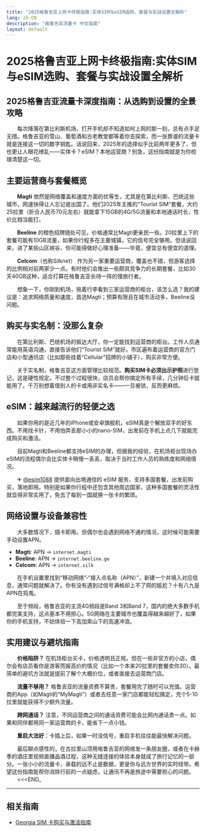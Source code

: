 ```yaml
---
title: "2025格鲁吉亚上网卡终极指南:实体SIM与eSIM选购、套餐与实战设置全解析"
lang: zh-CN
description: "格鲁吉亚流量卡 中文指南"
layout: default
---
```

# 2025格鲁吉亚上网卡终极指南:实体SIM与eSIM选购、套餐与实战设置全解析

## 2025格鲁吉亚流量卡深度指南：从选购到设置的全景攻略

　　每次降落在第比利斯机场，打开手机却不知道如何上网的那一刻，总有点手足无措。格鲁吉亚的雪山、葡萄酒和古老教堂都等着你去探索，而一张靠谱的流量卡就是连接这一切的数字钥匙。话说回来，2025年的选择似乎比前两年更多了，但也更让人眼花缭乱——实体卡？eSIM？本地运营商？别急，这份指南就是为你梳理清楚这一切。

## 主要运营商与套餐概览

　　**Magti** 依然是网络覆盖和速度方面的优等生，尤其是在第比利斯、巴统这些城市，网速快得让人忘记是出国了。他们2025年主推的“Tourist SIM”套餐，大约25拉里（折合人民币70元左右）就能拿下15GB的4G/5G流量和本地通话时长，性价比相当能打。

　　**Beeline** 的橙色招牌随处可见，价格通常比Magti更亲民一些。20拉里上下的套餐可能有10GB流量，如果你行程多在主要城镇，它的信号完全够用。但话说回来，进了某些山区峡谷，你可能得做好心理准备——毕竟，便宜总有便宜的道理。

　　**Celcom**（也称Silknet） 作为另一家重要运营商，覆盖也不错，但游客选择的比例相对前两家少一点。有时他们会推出一些颇具竞争力的长期套餐，比如30天40GB这种，适合打算在格鲁吉亚长待一阵的慢旅行者。

　　想象一下，你刚到机场，拖着行李看到三家运营商的柜台，该怎么选？我的建议是：追求网络质量和速度，首选Magti；预算有限且在城市活动多，Beeline没问题。

## 购买与实名制：没那么复杂

　　在第比利斯、巴统机场的抵达大厅，你一定能找到运营商的柜台。工作人员通常能用英语沟通，直接告诉他们“Tourist SIM”就好。市区遍布着运营商的官方门店和小型通讯店（比如那些挂着“Cellular”招牌的小铺子），购买非常方便。

　　关于实名制，格鲁吉亚这方面管理比较规范。**购买SIM卡必须出示护照**进行登记，这是硬性规定。不过整个过程很快，店员会帮你搞定所有手续，几分钟后卡就能用了。千万别想着借别人的卡或用非实名卡——一旦被锁，反而更麻烦。

## eSIM：越来越流行的轻便之选

　　如果你用的是近几年的iPhone或安卓旗舰机，eSIM真是个解放双手的好东西。不用找卡针，不用怕弄丢那小小的nano-SIM，出发前在手机上点几下就能完成购买和激活。

　　目前Magti和Beeline都支持eSIM的办理，但据我的经验，在机场柜台现场办eSIM的流程偶尔会比实体卡稍慢一丢丢，取决于当时工作人员的熟练度和网络情况。

　　✈ [@esim1088](https://t.me/s/esim1088) 提供面向出境通信的 eSIM 服务，支持多国套餐，出发前购买，落地即用。特别是如果你行程中还包含其他周边国家，这种多国套餐的灵活性就显得非常实用了，免去了每到一国就换一张卡的繁琐。

## 网络设置与设备兼容性

　　大多数情况下，插卡即用。但偶尔也会遇到网络不通的情况，这时候可能需要手动设置APN。

*   **Magti**: APN → `internet.magti`
*   **Beeline**: APN → `internet.beeline.ge`
*   **Celcom**: APN → `internet.silk`

　　在手机设置里找到“移动网络”-“接入点名称（APN）”，新建一个并填入对应信息，通常问题就解决了。你有没有遇到过信号满格却上不了网的尴尬？十有八九是APN在捣鬼。

　　至于频段，格鲁吉亚的主流4G频段是Band 3和Band 7，国内的绝大多数手机都完美支持，这点基本不用担心。5G网络在主要城市也覆盖得越来越好了，如果你的手机支持，不妨体验一下高加索山下的高速冲浪。

## 实用建议与避坑指南

　　**价格陷阱？** 在机场柜台买卡，价格透明且正规。但在一些非官方的小店，偶尔会有店员看你是游客而报高价的情况（比如一个本来20拉里的套餐卖你30）。最简单的避坑方法就是提前了解个大概价位，或者直接去运营商门店。

　　**流量不够用？** 格鲁吉亚的流量资费不算贵，套餐用完了随时可以充值。运营商的App（如Magti的“MyMagti”）或者去任意一家门店都能轻松搞定，充个5-10拉里就能获得不少额外流量。

　　**跨网通话？** 注意，不同运营商之间的通话资费可能会比网内通话贵一点。如果和同伴都用同一家运营商的卡，能省下一点小钱。

　　**重启大法好**：卡插上后，如果一时没信号，重启手机往往能最快解决问题。

　　最后聊点感性的，在古拉里山顶用格鲁吉亚的网络发一条朋友圈，或者在卡赫季的酒庄里视频直播品酒过程，这种无缝连接的体验本身就成了旅行记忆的一部分。一张小小的流量卡，承载的远不止是数据，更是你与远方世界的实时纽带。希望这份指南能帮你消除行前的一点疑虑，让通讯不再是旅途中需要担心的问题。
　　<<<END_

<!-- crosslink -->
---

## 相关指南

- [Georgia SIM 卡购买与激活指南](https://faciylike.github.io/georgia-sim-guides)
